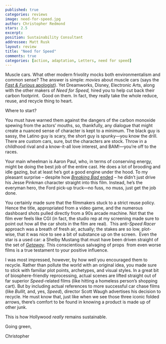 ```yaml
---
published: true
categories: reviews
image: need-for-speed.jpg
author: Christopher Redmond
stars: 2.5
excerpt: 
position: Sustainability Consultant
addressee: Matt Rusk
layout: review
title: "Need for Speed"
comments: true
categories: [action, adaptation, Letters, need for speed]
---
```


<p>Muscle cars. What other modern frivolity mocks both environmentalism and common sense? The answer is simple: <em>movies</em> about muscle cars (says the <a href="/letters/2013/5/27/fast-furious-6.html"><em>Fast &amp; Furious</em> apologist</a>). Yet Dreamworks, Disney, Electronic Arts, along with the other makers of <em>Need for Speed,</em> hired you to help cut back their carbon footprint.&nbsp; Good on them. In fact, they really take the whole reduce, reuse, and recycle thing to heart.</p>
<p>Where to start?</p>
<p>You must have warned them against the dangers of the carbon monoxide spewing from the actors&rsquo; mouths, so, thankfully, any dialogue that might create a nuanced sense of character is kept to a minimum. The black guy is sassy, the Latino guy is scary, the short guy is spunky&mdash;you know the drill. There are custom cars, sure, but the characters are stock. Throw in a childhood rival and a know-it-all love interest, and BAM!&mdash;you&rsquo;re off to the races.</p>
<p>Your main wheelman is Aaron Paul, who, in terms of conserving energy, might be doing the best job of the entire cast. He does a lot of brooding and idle gazing, but at least he&rsquo;s got a good engine under the hood. To my pleasant surprise &ndash; despite how <a href="https://www.youtube.com/watch?v=vEAf5zOrxsE"><em>Breaking Bad</em> ended</a> &ndash; he didn&rsquo;t just drive his Jesse Pinkman character straight into this film. Instead, he&rsquo;s the everyman hero, the Ford pick-up truck&mdash;no fuss, no muss, just get the job done.</p>
<p>You certainly made sure that the filmmakers stuck to a strict reuse policy. Hence the title, appropriated from a video game, and the numerous dashboard shots pulled directly from a 90s arcade machine. Not that the film ever feels like CGI (in fact, the studio rep at my screening made sure to point out how all the car shots in the film are real).&nbsp; This anti<em>-Speed Racer</em> approach was a breath of fresh air, actually; the stakes are so low, plot-wise, that it was nice to see a bit of substance up on the screen. &nbsp;Even the star is a used car: a Shelby Mustang that must have been driven straight of the set of <a href="/letters/2013/9/4/getaway.html"><em>Getaway</em></a>. This conscientious salvaging of props &nbsp;from even worse films is a true testament to your positive influence.</p>
<p>I was most impressed, however, by how well you encouraged them to recycle. Rather than pollute the world with an original idea, you made sure to stick with familiar plot points, archetypes, and visual styles. In a great bit of biosphere-friendly reprocessing, actual scenes are lifted straight out of far superior <em>Speed</em>-related films (like hitting a homeless person&rsquo;s shopping cart). But by including actual references to more successful car chase films (like <em>Bullit,</em> and, yes, <em>Speed</em>), director Scott Waugh advertises his decision to recycle. He must know that, just like when we see those three iconic folded arrows, there&rsquo;s comfort to be found in knowing a product is made up of other junk.</p>
<p>This is how Hollywood <em>really</em> remains sustainable.</p>
<p>Going green,</p>
<p>Christopher</p>
